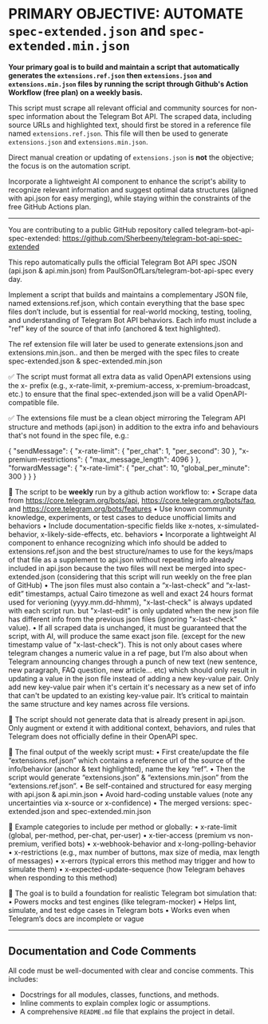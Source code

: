 # PRIMARY OBJECTIVE: AUTOMATE `spec-extended.json` and `spec-extended.min.json`

**Your primary goal is to build and maintain a script that automatically generates the `extensions.ref.json` then `extensions.json` and `extensions.min.json` files by running the script through Github's Action Workflow (free plan) on a weekly basis.**

This script must scrape all relevant official and community sources for non-spec information about the Telegram Bot API. The scraped data, including source URLs and highlighted text, should first be stored in a reference file named `extensions.ref.json`. This file will then be used to generate `extensions.json` and `extensions.min.json`.

Direct manual creation or updating of `extensions.json` is **not** the objective; the focus is on the automation script.

Incorporate a lightweight AI component to enhance the script's ability to recognize relevant information and suggest optimal data structures (aligned with api.json for easy merging), while staying within the constraints of the free GitHub Actions plan.

---

You are contributing to a public GitHub repository called telegram-bot-api-spec-extended:
https://github.com/Sherbeeny/telegram-bot-api-spec-extended

This repo automatically pulls the official Telegram Bot API spec JSON (api.json & api.min.json) from PaulSonOfLars/telegram-bot-api-spec every day.

Implement a script that builds and maintains a complementary JSON file, named extensions.ref.json, which contain everything that the base spec files don’t include, but is essential for real-world mocking, testing, tooling, and understanding of Telegram Bot API behaviors. Each info must include a "ref" key of the source of that info (anchored & text highlighted).

The ref extension file will later be used to generate extensions.json and extensions.min.json.. and then be merged with the spec files to create spec-extended.json & spec-extended.min.json

✅ The script must format all extra data as valid OpenAPI extensions using the x- prefix (e.g., x-rate-limit, x-premium-access, x-premium-broadcast, etc.) to ensure that the final spec-extended.json will be a valid OpenAPI-compatible file.

✅ The extensions file must be a clean object mirroring the Telegram API structure and methods (api.json) in addition to the extra info and behaviours that's not found in the spec file, e.g.:

{
  "sendMessage": {
    "x-rate-limit": { "per_chat": 1, "per_second": 30 },
    "x-premium-restrictions": { "max_message_length": 4096 }
  },
  "forwardMessage": {
    "x-rate-limit": { "per_chat": 10, "global_per_minute": 300 }
  }
}

🧠 The script to be **weekly** run by a github action workflow to:
	•	Scrape data from https://core.telegram.org/bots/api, https://core.telegram.org/bots/faq, and https://core.telegram.org/bots/features
	•	Use known community knowledge, experiments, or test cases to deduce unofficial limits and behaviors
	•	Include documentation-specific fields like x-notes, x-simulated-behavior, x-likely-side-effects, etc.
behaviors
	•	Incorporate a lightweight AI component to enhance recognizing which info should be added to extensions.ref.json and the best structure/names to use for the keys/maps of that file as a supplement to api.json without repeating info already included in api.json because the two files will next be merged into spec-extended.json (considering that this script will run weekly on the free plan of GitHub)
	•	The json files must also contain a “x-last-check” and “x-last-edit” timestamps, actual Cairo timezone as well and exact 24 hours format used for verioning (yyyy.mm.dd-hhmm), "x-last-check" is always updated with each script run. but "x-last-edit" is only updated when the new json file has different info from the previous json files (ignoring "x-last-check" value).
	•	If all scraped data is unchanged, it must be guaranteed that the script, with AI, will produce the same exact json file. (except for the new timestamp value of "x-last-check"). This is not only about cases where telegram changes a numeric value in a ref page, but I’m also about when Telegram announcing changes through a punch of new text (new sentence, new paragraph, FAQ question, new article… etc) which should only result in updating a value in the json file instead of adding a new key-value pair. Only add new key-value pair when it's certain it's necessary as a new set of info that can't be updated to an existing key-value pair. It’s critical to maintain the same structure and key names across file versions. 

🛑 The script should not generate data that is already present in api.json. Only augment or extend it with additional context, behaviors, and rules that Telegram does not officially define in their OpenAPI spec.

📁 The final output of the weekly script must:
	•   First create/update the file “extensions.ref.json” which contains a reference url of the source of the info/behavior (anchor & text highlighted), name the key “ref”. 
	•	Then the script would generate “extensions.json” & “extensions.min.json” from the “extensions.ref.json”.
	•	Be self-contained and structured for easy merging with api.json & api.min.json
	•	Avoid hard-coding unstable values (note any uncertainties via x-source or x-confidence)
	•	The merged versions: spec-extended.json and spec-extended.min.json


🧩 Example categories to include per method or globally:
	•	x-rate-limit (global, per-method, per-chat, per-user)
	•	x-tier-access (premium vs non-premium, verified bots)
	•	x-webhook-behavior and x-long-polling-behavior
	•	x-restrictions (e.g., max number of buttons, max size of media, max length of messages)
	•	x-errors (typical errors this method may trigger and how to simulate them)
	•	x-expected-update-sequence (how Telegram behaves when responding to this method)

🎯 The goal is to build a foundation for realistic Telegram bot simulation that:
	•	Powers mocks and test engines (like telegram-mocker)
	•	Helps lint, simulate, and test edge cases in Telegram bots
	•	Works even when Telegram’s docs are incomplete or vague

---

## Documentation and Code Comments

All code must be well-documented with clear and concise comments. This includes:

- Docstrings for all modules, classes, functions, and methods.
- Inline comments to explain complex logic or assumptions.
- A comprehensive `README.md` file that explains the project in detail.
